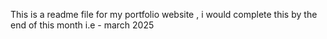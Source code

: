 This is a readme file for my portfolio website , i would complete this by the end of this month i.e - march 2025
